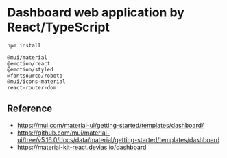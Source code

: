 # Dashboard web application by React/TypeScript

`npm install`
```
@mui/material
@emotion/react
@emotion/styled
@fontsource/roboto
@mui/icons-material
react-router-dom
```

## Reference

- https://mui.com/material-ui/getting-started/templates/dashboard/
- https://github.com/mui/material-ui/tree/v5.16.0/docs/data/material/getting-started/templates/dashboard
- https://material-kit-react.devias.io/dashboard
